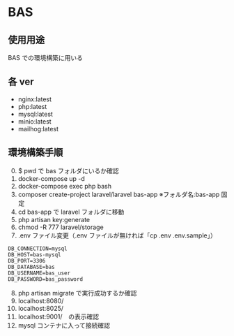 # BAS

## 使用用途

BAS での環境構築に用いる

## 各 ver

- nginx:latest
- php:latest
- mysql:latest
- minio:latest
- mailhog:latest

## 環境構築手順

0. $ pwd で bas フォルダにいるか確認
1. docker-compose up -d
2. docker-compose exec php bash
3. composer create-project laravel/laravel bas-app ※フォルダ名:bas-app 固定
4. cd bas-app で laravel フォルダに移動
5. php artisan key:generate
6. chmod -R 777 laravel/storage
7. .env ファイル変更（.env ファイルが無ければ「cp .env .env.sample」）

```
DB_CONNECTION=mysql
DB_HOST=bas-mysql
DB_PORT=3306
DB_DATABASE=bas
DB_USERNAME=bas_user
DB_PASSWORD=bas_password
```

8. php artisan migrate で実行成功するか確認
9. localhost:8080/
10. localhost:8025/
11. localhost:9001/　の表示確認
12. mysql コンテナに入って接続確認
